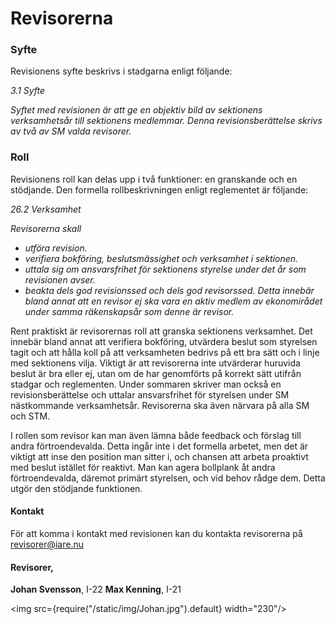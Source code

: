 # Revisorerna

### Syfte
Revisionens syfte beskrivs i stadgarna enligt följande:

*3.1 Syfte*

*Syftet med revisionen är att ge en objektiv bild av sektionens verksamhetsår till  sektionens medlemmar. Denna revisionsberättelse skrivs av två av SM valda revisorer.* 

### Roll
Revisionens roll kan delas upp i två funktioner: en granskande och en stödjande. Den formella rollbeskrivningen enligt reglementet är följande:

*26.2 Verksamhet*

 *Revisorerna skall*
- *utföra revision.* 
- *verifiera bokföring, beslutsmässighet och verksamhet i sektionen.* 
- *uttala sig om ansvarsfrihet för sektionens styrelse under det år som revisionen avser.* 
- *beakta dels god revisionssed och dels god revisorssed. Detta innebär bland annat att en revisor ej ska vara en aktiv medlem av ekonomirådet under samma räkenskapsår som denne är revisor.* 

Rent praktiskt är revisorernas roll att granska sektionens verksamhet. Det innebär bland annat att verifiera bokföring, utvärdera beslut som styrelsen tagit och att hålla koll på att verksamheten bedrivs på ett bra sätt och i linje med sektionens vilja. Viktigt är att revisorerna inte utvärderar huruvida beslut är bra eller ej, utan om de har genomförts på korrekt sätt utifrån stadgar och reglementen. Under sommaren skriver man också en revisionsberättelse och uttalar ansvarsfrihet för styrelsen under SM nästkommande verksamhetsår. Revisorerna ska även närvara på alla SM och STM. 

I rollen som revisor kan man även lämna både feedback och förslag till andra förtroendevalda. Detta ingår inte i det formella arbetet, men det är viktigt att inse den position man sitter i, och chansen att arbeta proaktivt med beslut istället för reaktivt. Man kan agera bollplank åt andra förtroendevalda, däremot primärt styrelsen, och vid behov rådge dem. Detta utgör den stödjande funktionen.

#### Kontakt
För att komma i kontakt med revisionen kan du kontakta revisorerna på revisorer@iare.nu

#### Revisorer,
__Johan Svensson__, I-22 __Max Kenning__, I-21 



<img src={require("/static/img/Johan.jpg").default} width="230"/>